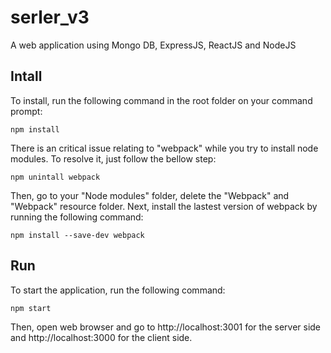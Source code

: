 # serler_v3
A web application using Mongo DB, ExpressJS, ReactJS and NodeJS

## Intall
To install, run the following command in the root folder on your command prompt:
```
npm install
```
There is an critical issue relating to "webpack" while you try to install node modules. To resolve it, just follow the bellow step:
```
npm unintall webpack
```
Then, go to your "Node modules" folder, delete the "Webpack" and "Webpack" resource folder.
Next, install the lastest version of webpack by running the following command:
```
npm install --save-dev webpack
```

## Run
To start the application, run the following command:
```
npm start
```
Then, open web browser and go to http://localhost:3001 for the server side and http://localhost:3000 for the client side.
